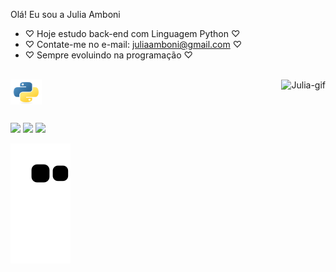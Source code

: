 Olá! Eu sou a Julia Amboni

- ♡ Hoje estudo back-end com Linguagem Python ♡
- ♡ Contate-me no e-mail: juliaamboni@gmail.com ♡
- ♡ Sempre evoluindo na programação ♡

</div>
<div style="display: inline_block"><br>
  <img align="center" alt="Julia-Python" height="40" width="50" src="https://raw.githubusercontent.com/devicons/devicon/master/icons/python/python-original.svg">
  <img align="right" alt="Julia-gif" src="https://tenor.com/view/heart-sparkle-pink-love-potion-love-gif-12387035.gif">
  
  ##
 
<div> 

  <a href="https://instagram.com/ambonitinha" target="_blank"><img src="https://img.shields.io/badge/-Instagram-%23E4405F?style=for-the-badge&logo=instagram&logoColor=white" target="_blank"></a>
  <a href = "mailto:juliaamboni@gmail.com"><img src="https://img.shields.io/badge/-Gmail-%23333?style=for-the-badge&logo=gmail&logoColor=white" target="_blank"></a>
  <a href="https://www.linkedin.com/in/julia-amboni/" target="_blank"><img src="https://img.shields.io/badge/-LinkedIn-%230077B5?style=for-the-badge&logo=linkedin&logoColor=white" target="_blank"></a> 

   ![Snake animation](https://github.com/JuliaAmboni/JuliaAmboni/blob/output/github-contribution-grid-snake.svg)
